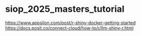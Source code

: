 # siop_2025_masters_tutorial
https://www.appsilon.com/post/r-shiny-docker-getting-started
https://docs.posit.co/connect-cloud/how-to/r/llm-shiny-r.html